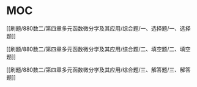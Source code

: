 # MOC

[[刷题/880数二/第四章多元函数微分学及其应用/综合题/一、选择题/一、选择题]]

[[刷题/880数二/第四章多元函数微分学及其应用/综合题/二、填空题/二、填空题]]

[[刷题/880数二/第四章多元函数微分学及其应用/综合题/三、解答题/三、解答题]]